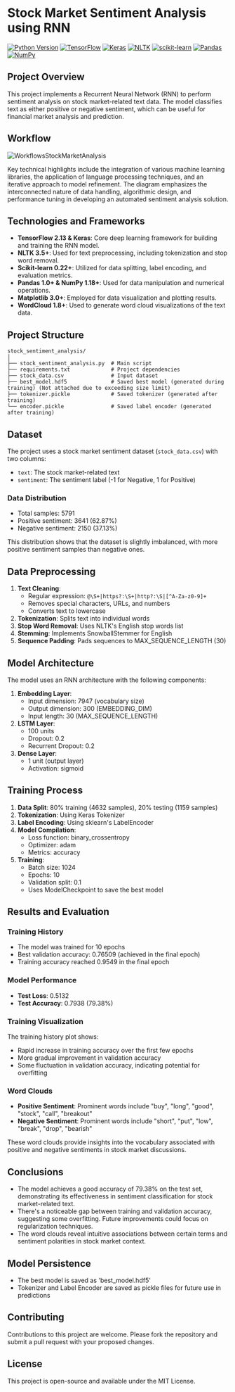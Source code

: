 # Stock Market Sentiment Analysis using RNN
[![Python Version](https://img.shields.io/badge/python-3.8%2B-blue.svg)](https://www.python.org/downloads/)
[![TensorFlow](https://img.shields.io/badge/TensorFlow-2.13-orange.svg)](https://www.tensorflow.org/)
[![Keras](https://img.shields.io/badge/Keras-2.x-red.svg)](https://keras.io/)
[![NLTK](https://img.shields.io/badge/NLTK-3.x-green.svg)](https://www.nltk.org/)
[![scikit-learn](https://img.shields.io/badge/scikit--learn-0.24.x-orange.svg)](https://scikit-learn.org/)
[![Pandas](https://img.shields.io/badge/pandas-1.x-yellow.svg)](https://pandas.pydata.org/)
[![NumPy](https://img.shields.io/badge/numpy-1.x-blue.svg)](https://numpy.org/)

## Project Overview
This project implements a Recurrent Neural Network (RNN) to perform sentiment analysis on stock market-related text data. The model classifies text as either positive or negative sentiment, which can be useful for financial market analysis and prediction.

## Workflow

![WorkflowsStockMarketAnalysis](images/workflow.jpg)

Key technical highlights include the integration of various machine learning libraries, the application of language processing techniques, and an iterative approach to model refinement. The diagram emphasizes the interconnected nature of data handling, algorithmic design, and performance tuning in developing an automated sentiment analysis solution.

## Technologies and Frameworks
- **TensorFlow 2.13 & Keras**: Core deep learning framework for building and training the RNN model.
- **NLTK 3.5+**: Used for text preprocessing, including tokenization and stop word removal.
- **Scikit-learn 0.22+**: Utilized for data splitting, label encoding, and evaluation metrics.
- **Pandas 1.0+ & NumPy 1.18+**: Used for data manipulation and numerical operations.
- **Matplotlib 3.0+**: Employed for data visualization and plotting results.
- **WordCloud 1.8+**: Used to generate word cloud visualizations of the text data.

## Project Structure
```
stock_sentiment_analysis/
│
├── stock_sentiment_analysis.py  # Main script
├── requirements.txt             # Project dependencies
├── stock_data.csv               # Input dataset
├── best_model.hdf5              # Saved best model (generated during training) (Not attached due to exceeding size limit)
├── tokenizer.pickle             # Saved tokenizer (generated after training)
└── encoder.pickle               # Saved label encoder (generated after training)
```

## Dataset
The project uses a stock market sentiment dataset (`stock_data.csv`) with two columns:
- `text`: The stock market-related text
- `sentiment`: The sentiment label (-1 for Negative, 1 for Positive)

### Data Distribution
- Total samples: 5791
- Positive sentiment: 3641 (62.87%)
- Negative sentiment: 2150 (37.13%)

This distribution shows that the dataset is slightly imbalanced, with more positive sentiment samples than negative ones.

## Data Preprocessing
1. **Text Cleaning**: 
   - Regular expression: `@\S+|https?:\S+|http?:\S|[^A-Za-z0-9]+`
   - Removes special characters, URLs, and numbers
   - Converts text to lowercase
2. **Tokenization**: Splits text into individual words
3. **Stop Word Removal**: Uses NLTK's English stop words list
4. **Stemming**: Implements SnowballStemmer for English
5. **Sequence Padding**: Pads sequences to MAX_SEQUENCE_LENGTH (30)

## Model Architecture
The model uses an RNN architecture with the following components:
1. **Embedding Layer**: 
   - Input dimension: 7947 (vocabulary size)
   - Output dimension: 300 (EMBEDDING_DIM)
   - Input length: 30 (MAX_SEQUENCE_LENGTH)
2. **LSTM Layer**: 
   - 100 units
   - Dropout: 0.2
   - Recurrent Dropout: 0.2
3. **Dense Layer**: 
   - 1 unit (output layer)
   - Activation: sigmoid

## Training Process
1. **Data Split**: 80% training (4632 samples), 20% testing (1159 samples)
2. **Tokenization**: Using Keras Tokenizer
3. **Label Encoding**: Using sklearn's LabelEncoder
4. **Model Compilation**: 
   - Loss function: binary_crossentropy
   - Optimizer: adam
   - Metrics: accuracy
5. **Training**: 
   - Batch size: 1024
   - Epochs: 10
   - Validation split: 0.1
   - Uses ModelCheckpoint to save the best model

## Results and Evaluation

### Training History
- The model was trained for 10 epochs
- Best validation accuracy: 0.76509 (achieved in the final epoch)
- Training accuracy reached 0.9549 in the final epoch

### Model Performance
- **Test Loss**: 0.5132
- **Test Accuracy**: 0.7938 (79.38%)

### Training Visualization
The training history plot shows:
- Rapid increase in training accuracy over the first few epochs
- More gradual improvement in validation accuracy
- Some fluctuation in validation accuracy, indicating potential for overfitting

### Word Clouds
- **Positive Sentiment**: Prominent words include "buy", "long", "good", "stock", "call", "breakout"
- **Negative Sentiment**: Prominent words include "short", "put", "low", "break", "drop", "bearish"

These word clouds provide insights into the vocabulary associated with positive and negative sentiments in stock market discussions.

## Conclusions
- The model achieves a good accuracy of 79.38% on the test set, demonstrating its effectiveness in sentiment classification for stock market-related text.
- There's a noticeable gap between training and validation accuracy, suggesting some overfitting. Future improvements could focus on regularization techniques.
- The word clouds reveal intuitive associations between certain terms and sentiment polarities in stock market context.

## Model Persistence
- The best model is saved as 'best_model.hdf5'
- Tokenizer and Label Encoder are saved as pickle files for future use in predictions

## Contributing

Contributions to this project are welcome. Please fork the repository and submit a pull request with your proposed changes.

## License

This project is open-source and available under the MIT License.
